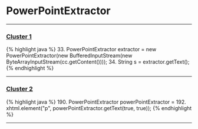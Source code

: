 # PowerPointExtractor

***

### [Cluster 1](./1)
{% highlight java %}
33. PowerPointExtractor extractor = new PowerPointExtractor(new BufferedInputStream(new ByteArrayInputStream(cc.getContent())));
34. String s = extractor.getText();
{% endhighlight %}

***

### [Cluster 2](./2)
{% highlight java %}
190. PowerPointExtractor powerPointExtractor =
192. xhtml.element("p", powerPointExtractor.getText(true, true));
{% endhighlight %}

***


